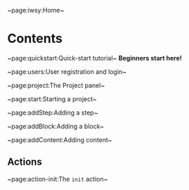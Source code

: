 ~page:iwsy:Home~

# Contents

~page:quickstart:Quick-start tutorial~ **Beginners start here!**

~page:users:User registration and login~

~page:project:The Project panel~

~page:start:Starting a project~

~page:addStep:Adding a step~

~page:addBlock:Adding a block~

~page:addContent:Adding content~

## Actions

~page:action-init:The `init` action~
